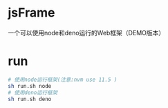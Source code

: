 # jsFrame
一个可以使用node和deno运行的Web框架（DEMO版本）
# run 
```sh
# 使用node运行框架(注意:nvm use 11.5 )
sh run.sh node
# 使用deno运行框架
sh run.sh deno
```